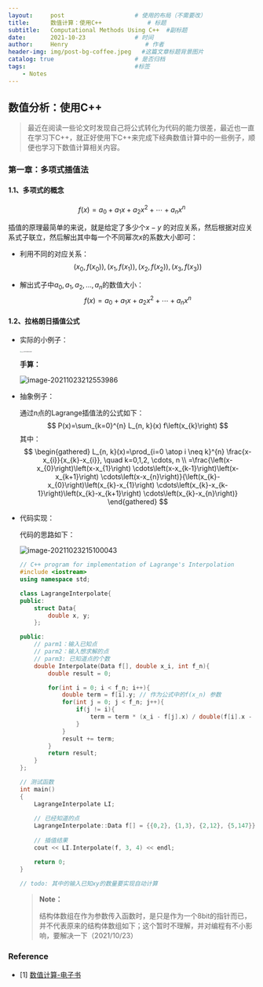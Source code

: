 ```yaml
---
layout:     post                    # 使用的布局（不需要改）
title:      数值计算：使用C++             # 标题 
subtitle:   Computational Methods Using C++  #副标题
date:       2021-10-23              # 时间
author:     Henry                      # 作者
header-img: img/post-bg-coffee.jpeg   #这篇文章标题背景图片
catalog: true                       # 是否归档
tags:                               #标签
    - Notes
---
```


## 数值分析：使用C++

> 最近在阅读一些论文时发现自己将公式转化为代码的能力很差，最近也一直在学习下C++，就正好使用下C++来完成下经典数值计算中的一些例子，顺便也学习下数值计算相关内容。

### 第一章：多项式插值法

#### 1.1、多项式的概念

$$
f(x)=a_{0}+a_{1} x+a_{2} x^{2}+\cdots+a_{n} x^{n}
$$

插值的原理最简单的来说，就是给定了多少个$x - y$ 的对应关系，然后根据对应关系式子联立，然后解出其中每一个不同幂次$x$的系数大小即可：

+ 利用不同的对应关系：
  $$
  \left(x_{0}, f\left(x_{0}\right)\right),\left(x_{1}, f\left(x_{1}\right)\right),\left(x_{2}, f\left(x_{2}\right)\right),\left(x_{3}, f\left(x_{3}\right)\right)
  $$

+ 解出式子中$a_0, a_1, a_2, ..., a_n$的数值大小：
  $$
  f(x)=a_{0}+a_{1} x+a_{2} x^{2}+\cdots+a_{n} x^{n}
  $$

#### 1.2、拉格朗日插值公式

+ 实际的小例子：

  <img src="https://tva1.sinaimg.cn/large/008i3skNgy1gvpn0xedkqj618o0u0jtx02.jpg" alt="image-20211023180340069" style="zoom:12%;" />

  **手算：**

  ![image-20211023212553986](https://tva1.sinaimg.cn/large/008i3skNgy1gvpn0z5jsyj61il0sb7a302.jpg)

+ 抽象例子：

  通过n点的Lagrange插值法的公式如下：
  $$
  P(x)=\sum_{k=0}^{n} L_{n, k}(x) f\left(x_{k}\right)
  $$
  其中：
  $$
  \begin{gathered}
  L_{n, k}(x)=\prod_{i=0 \atop i \neq k}^{n} \frac{x-x_{i}}{x_{k}-x_{i}}, \quad k=0,1,2, \cdots, n \\
  =\frac{\left(x-x_{0}\right)\left(x-x_{1}\right) \cdots\left(x-x_{k-1}\right)\left(x-x_{k+1}\right) \cdots\left(x-x_{n}\right)}{\left(x_{k}-x_{0}\right)\left(x_{k}-x_{1}\right) \cdots\left(x_{k}-x_{k-1}\right)\left(x_{k}-x_{k+1}\right) \cdots\left(x_{k}-x_{n}\right)}
  \end{gathered}
  $$

+ 代码实现：

  代码的思路如下：

  ![image-20211023215100043](https://tva1.sinaimg.cn/large/008i3skNgy1gvpn10ur8oj61fp0u0gsz02.jpg)

  ```c++
  // C++ program for implementation of Lagrange's Interpolation
  #include <iostream>
  using namespace std;
  
  class LagrangeInterpolate{
  public:
      struct Data{
          double x, y;
      };
  
  public:
      // parm1：输入已知点
      // parm2：输入想求解的点
      // parm3: 已知道点的个数
      double Interpolate(Data f[], double x_i, int f_n){
          double result = 0;
  
          for(int i = 0; i < f_n; i++){
              double term = f[i].y; // 作为公式中的f(x_n) 参数
              for(int j = 0; j < f_n; j++){
                  if(j != i){
                      term = term * (x_i - f[j].x) / double(f[i].x - f[j].x); // 分子分母的迭代过程，对应拉格朗日的通式
                  }
              }
              result += term;
          }
          return result;
      }
  };

  // 测试函数
  int main()
  {
      LagrangeInterpolate LI;
      
      // 已经知道的点
      LagrangeInterpolate::Data f[] = {{0,2}, {1,3}, {2,12}, {5,147}};
      
      // 插值结果
      cout << LI.Interpolate(f, 3, 4) << endl;
  
      return 0;
  }
  
  // todo: 其中的输入已知xy的数量要实现自动计算
  ```

  > **Note：**
  >
  > 结构体数组在作为参数传入函数时，是只是作为一个8bit的指针而已，并不代表原来的结构体数组如下；这个暂时不理解，并对编程有不小影响，要解决一下（2021/10/23）

### Reference

- [1] [数值计算-电子书](https://www.jianshu.com/p/fb0cb9affe19)